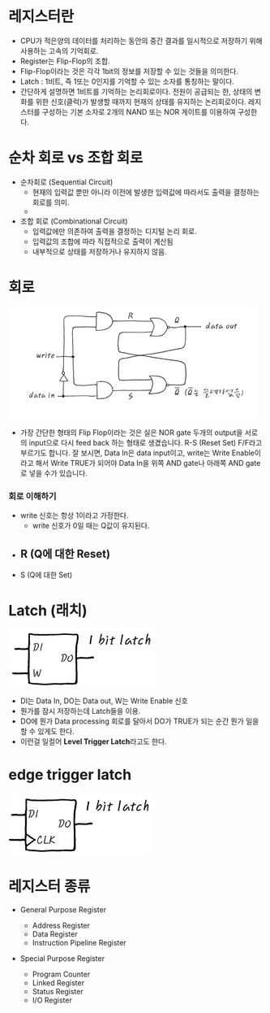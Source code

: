 # 레지스터란
- CPU가 적은양의 데이터를 처리하는 동안의 중간 결과를 일시적으로 저장하기 위해 사용하는 고속의 기억회로.
- Register는 Flip-Flop의 조합.
- Flip-Flop이라는 것은 각각 1bit의 정보를 저장할 수 있는 것들을 의미한다. 
- Latch : 1비트, 즉 1또는 0인지를 기억할 수 있는 소자를 통칭하는 말이다. 
- 간단하게 설명하면 1비트를 기억하는 논리회로이다. 전원이 공급되는 한, 상태의 변화를 위한 신호(클럭)가 발생할 때까지 현재의 상태를 유지하는 논리회로이다. 레지스터를 구성하는 기본 소자로 2개의 NAND 또는 NOR 게이트를 이용하여 구성한다.

# 순차 회로 vs 조합 회로
- 순차회로 (Sequential Circuit)
    - 현재의 입력값 뿐만 아니라 이전에 발생한 입력값에 따라서도 출력을 결정하는 회로를 의미.
    - 
- 조합 회로 (Combinational Circuit)
    - 입력값에만 의존하여 출력을 결정하는 디지털 논리 회로.
    - 입력값의 조합에 따라 직접적으로 출력이 계산됨
    - 내부적으로 상태를 저장하거나 유지하지 않음.


# 회로
![alt text](image.png)
- 가장 간단한 형태의 Flip Flop이라는 것은 실은 NOR gate 두개의 output을 서로의 input으로 다시 feed back 하는 형태로 생겼습니다. R-S (Reset Set) F/F라고 부르기도 합니다. 잘 보시면, Data In은 data input이고, write는 Write Enable이라고 해서 Write TRUE가 되어야 Data In을 위쪽 AND gate나 아래쪽 AND gate로 넣을 수가 있습니다.

### 회로 이해하기
- write 신호는 항상 1이라고 가정한다.
    - write 신호가 0일 때는 Q값이 유지된다. 
- R (Q에 대한 Reset)
    - 
- S (Q에 대한 Set)

# Latch (래치)
![alt text](image-1.png)
- DI는 Data In, DO는 Data out, W는 Write Enable 신호
- 뭔가를 잠시 저장하는데 Latch들을 이용. 
- DO에 뭔가 Data processing 회로를 달아서 DO가 TRUE가 되는 순간 뭔가 일을 할 수 있게도 한다. 
- 이런걸 일컬어 **Level Trigger Latch**라고도 한다. 

# edge trigger latch 
![alt text](image-2.png)


# 레지스터 종류
- General Purpose Register
    - Address Register
    - Data Register
    - Instruction Pipeline Register

- Special Purpose Register
    - Program Counter
    - Linked Register
    - Status Register
    - I/O Register
